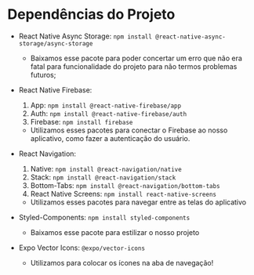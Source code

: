 # Dependências do Projeto

- React Native Async Storage: ```npm install @react-native-async-storage/async-storage```
    - Baixamos esse pacote para poder concertar um erro que não era fatal para funcionalidade do projeto para não termos problemas futuros;

- React Native Firebase:
    1. App: ```npm install @react-native-firebase/app```
    2. Auth: ```npm install @react-native-firebase/auth```
    3. Firebase:  ```npm install firebase```
    - Utilizamos esses pacotes para conectar o Firebase ao nosso aplicativo, como fazer a autenticação do usuário.

- React Navigation:
    1. Native: ```npm install @react-navigation/native```
    2. Stack: ```npm install @react-navigation/stack```
    3. Bottom-Tabs: ``npm install @react-navigation/bottom-tabs``
    3. React Native Screens: ```npm install react-native-screens```
    - Utilizamos esses pacotes para navegar entre as telas do aplicativo

-  Styled-Components: ```npm install styled-components```
    - Baixamos esse pacote para estilizar o nosso projeto
- Expo Vector Icons: ``@expo/vector-icons``
    - Utilizamos para colocar os ícones na aba de navegação!

